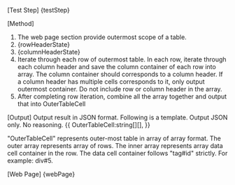 
[Test Step]
{testStep}

[Method]

1. The web page section provide outermost scope of a table.
2. {rowHeaderState}
3. {columnHeaderState}
4. Iterate through each row of outermost table. In each row, iterate through each column header and save the column container of each row into array. The column container should corresponds to a column header. If a column header has multiple cells corresponds to it, only output outermost container. Do not include row or column header in the array.
5. After completing row iteration, combine all the array together and output that into OuterTableCell

[Output]
Output result in JSON format. Following is a template. Output JSON only. No reasoning.
{{
OuterTableCell:string[][],
}}

"OuterTableCell" represents outer-most table in array of array format. The outer array represents array of rows. The inner array represents array data cell container in the row. The data cell container follows "tag#id" strictly. For example: div#5.

[Web Page]
{webPage}
